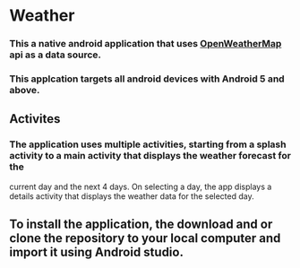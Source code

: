 # Weather
### This a native android application that uses <a href='https://openweathermap.org/api' target='_blank'>OpenWeatherMap</a> api as a data source.
### This applcation targets all android devices with Android 5 and above.
## Activites 
### The application uses multiple activities, starting from a splash activity to a main activity that displays the weather forecast for the 
current day and the next 4 days. On selecting a day, the app displays a details activity that displays the weather data for the selected day.

## To install the application, the download and or clone the repository to your local computer and import it using Android studio.
